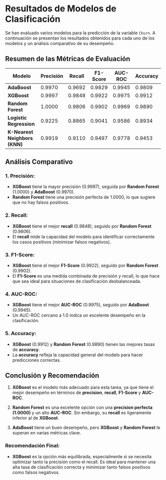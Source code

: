 # Resultados de Modelos de Clasificación

Se han evaluado varios modelos para la predicción de la variable `Churn`. A continuación se presentan los resultados obtenidos para cada uno de los modelos y un análisis comparativo de su desempeño.

## Resumen de las Métricas de Evaluación

| **Modelo**                   | **Precisión** | **Recall** | **F1-Score** | **AUC-ROC** | **Accuracy** |
|------------------------------|---------------|------------|--------------|-------------|--------------|
| **AdaBoost**                  | 0.9970        | 0.9692     | 0.9829       | 0.9945      | 0.9809       |
| **XGBoost**                   | 0.9997        | 0.9848     | 0.9922       | 0.9975      | 0.9912       |
| **Random Forest**             | 1.0000        | 0.9806     | 0.9902       | 0.9969      | 0.9890       |
| **Logistic Regression**       | 0.9225        | 0.8865     | 0.9041       | 0.9586      | 0.8934       |
| **K-Nearest Neighbors (KNN)** | 0.9919        | 0.9110     | 0.9497       | 0.9778      | 0.9453       |

## Análisis Comparativo

### 1. **Precisión**:
   - **XGBoost** tiene la mayor precisión (0.9997), seguida por **Random Forest** (1.0000) y **AdaBoost** (0.9970).
   - **Random Forest** tiene una precisión perfecta de 1.0000, lo que sugiere que no hay falsos positivos.

### 2. **Recall**:
   - **XGBoost** tiene el mejor **recall** (0.9848), seguido por **Random Forest** (0.9806).
   - El **recall** mide la capacidad del modelo para identificar correctamente los casos positivos (minimizar falsos negativos).

### 3. **F1-Score**:
   - **XGBoost** tiene el mejor **F1-Score** (0.9922), seguido por **Random Forest** (0.9902).
   - El **F1-Score** es una medida combinada de precisión y recall, lo que hace que sea ideal para situaciones de clasificación desbalanceada.

### 4. **AUC-ROC**:
   - **XGBoost** tiene el mejor **AUC-ROC** (0.9975), seguido por **AdaBoost** (0.9945).
   - Un AUC-ROC cercano a 1.0 indica un excelente desempeño en la clasificación.

### 5. **Accuracy**:
   - **XGBoost** (0.9912) y **Random Forest** (0.9890) tienen las mejores tasas de **accuracy**.
   - La **accuracy** refleja la capacidad general del modelo para hacer predicciones correctas.

## Conclusión y Recomendación

1. **XGBoost** es el modelo más adecuado para esta tarea, ya que tiene el mejor desempeño en términos de **precision**, **recall**, **F1-Score** y **AUC-ROC**.
   
2. **Random Forest** es una excelente opción con una **precision perfecta (1.0000)** y un alto **AUC-ROC**. Sin embargo, su **recall** es ligeramente inferior al de **XGBoost**.

3. **AdaBoost** tiene un buen desempeño, pero **XGBoost** y **Random Forest** le superan en varias métricas clave.

### Recomendación Final:
- **XGBoost** es la opción más equilibrada, especialmente si se necesita optimizar tanto la precisión como el recall. Es ideal para mantener una alta tasa de clasificación correcta y minimizar tanto falsos positivos como falsos negativos.

